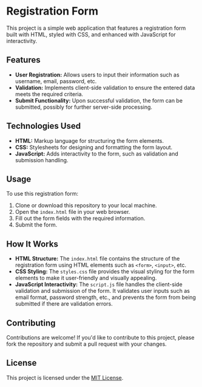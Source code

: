 # Registration Form

This project is a simple web application that features a registration form built with HTML, styled with CSS, and enhanced with JavaScript for interactivity.

## Features

- **User Registration:** Allows users to input their information such as username, email, password, etc.
- **Validation:** Implements client-side validation to ensure the entered data meets the required criteria.
- **Submit Functionality:** Upon successful validation, the form can be submitted, possibly for further server-side processing.

## Technologies Used

- **HTML:** Markup language for structuring the form elements.
- **CSS:** Stylesheets for designing and formatting the form layout.
- **JavaScript:** Adds interactivity to the form, such as validation and submission handling.

## Usage

To use this registration form:

1. Clone or download this repository to your local machine.
2. Open the `index.html` file in your web browser.
3. Fill out the form fields with the required information.
4. Submit the form.

## How It Works

- **HTML Structure:** The `index.html` file contains the structure of the registration form using HTML elements such as `<form>`, `<input>`, etc.
- **CSS Styling:** The `styles.css` file provides the visual styling for the form elements to make it user-friendly and visually appealing.
- **JavaScript Interactivity:** The `script.js` file handles the client-side validation and submission of the form. It validates user inputs such as email format, password strength, etc., and prevents the form from being submitted if there are validation errors.

## Contributing

Contributions are welcome! If you'd like to contribute to this project, please fork the repository and submit a pull request with your changes.

## License

This project is licensed under the [MIT License](LICENSE).

